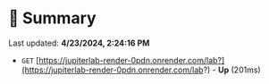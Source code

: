 # 📖 Summary
Last updated: **4/23/2024, 2:24:16 PM**

- `GET` [https://jupiterlab-render-0pdn.onrender.com/lab?](https://jupiterlab-render-0pdn.onrender.com/lab?) - **Up** (201ms)
